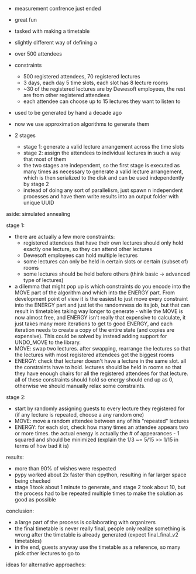 - measurement confrence just ended
- great fun
- tasked with making a timetable
- slightly different way of defining a
- over 500 attendees

- constraints
  - 500 registered attendees, 70 registered lectures
  - 3 days, each day 5 time slots, each slot has 8 lecture rooms
  - ~30 of the registered lectures are by Dewesoft employees, the rest are from other registered attendees
  - each attendee can choose up to 15 lectures they want to listen to

- used to be generated by hand a decade ago
- now we use approximation algorithms to generate them

- 2 stages
  - stage 1: generate a valid lecture arrangement across the time slots
  - stage 2: assign the attendees to individual lectures in such a way that most of them 
  - the two stages are independent, so the first stage is executed as many times as necessary to generate a valid lecture arrangement, which is then serialized to the disk and can be used independently by stage 2
  - instead of doing any sort of parallelism, just spawn n independent processes and have them write results into an output folder with unique UUID

aside: simulated annealing

stage 1:
- there are actually a few more constraints:
  - registered attendees that have their own lectures should only hold exactly one lecture, so they can attend other lectures
  - Dewesoft employees can hold multiple lectures
  - some lectures can only be held in certain slots or certain (subset of) rooms
  - some lectures should be held before others (think basic -> advanced type of lectures)
- a dilemma that might pop up is which constraints do you encode into the MOVE part of the algorithm and which into the ENERGY part. From development point of view it is the easiest to just move every constraint into the ENERGY part and just let the randomness do its job, but that can result in timetables taking way longer to generate - while the MOVE is now almost free, and ENERGY isn't really that expensive to calculate, it just takes many more iterations to get to good ENERGY, and each iteration needs to create a copy of the entire state (and copies are expensive). This could be solved by instead adding support for UNDO_MOVE to the library.
- MOVE: swap two lectures. after swapping, rearrange the lectures so that the lectures with most registered attendees get the biggest rooms
- ENERGY: check that lecturer doesn't have a lecture in the same slot. all the constraints have to hold. lectures should be held in rooms so that they have enough chairs for all the registered attendees for that lecture. all of these constraints should hold so energy should end up as 0, otherwise we should manually relax some constraints.

stage 2:
- start by randomly assigning guests to every lecture they registered for (if any lecture is repeated, choose a any random one)
- MOVE: move a random attendee between any of his "repeated" lectures
- ENERGY: for each slot, check how many times an attendee appears two or more times. the actual energy is actually the # of appearances - 1 squared and should be minimized (explain the 1/3 ~= 5/15 >> 1/15 in terms of how bad it is)

results:
- more than 90% of wishes were respected
- pypy worked about 2x faster than cpython, resulting in far larger space being checked
- stage 1 took about 1 minute to generate, and stage 2 took about 10, but the process had to be repeated multiple times to make the solution as good as possible

conclusion:
- a large part of the process is collaborating with organizers
- the final timetable is never really final, people only realize something is wrong after the timetable is already generated (expect final_final_v2 timetables)
- in the end, guests anyway use the timetable as a reference, so many pick other lectures to go to

ideas for alternative approaches:
